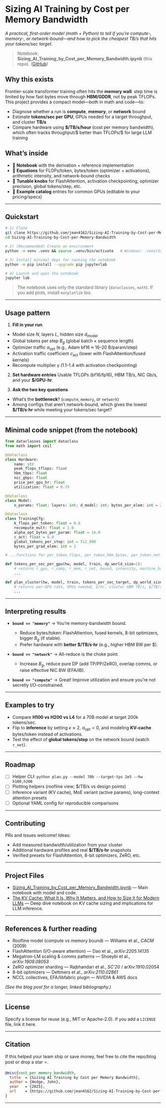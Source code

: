 # Sizing AI Training by **Cost per Memory Bandwidth**

*A practical, first-order model (math + Python) to tell if you’re compute-, memory-, or network-bound—and how to pick the cheapest TB/s that hits your tokens/sec target.*

> Notebook: **Sizing\_AI\_Training\_by\_Cost\_per\_Memory\_Bandwidth.ipynb** (this repo). ([GitHub][1])

## Why this exists

Frontier-scale transformer training often hits the **memory wall**: step time is limited by how fast bytes move through **HBM/GDDR**, not by peak TFLOPs. This project provides a compact model—both in math and code—to:

* Diagnose whether a run is **compute**, **memory**, or **network** bound
* Estimate **tokens/sec per GPU**, GPUs needed for a target throughput, and cluster **TB/s**
* Compare hardware using **\$/TB/s/hour** (cost per memory bandwidth), which often tracks throughput/\$ better than TFLOPs/\$ for large LLM training

## What’s inside

* 📓 **Notebook** with the derivation + reference implementation
* 🧮 **Equations** for FLOPs/token, bytes/token (optimizer + activations), arithmetic intensity, and network-bound checks
* 🧰 **Tunable knobs** for FlashAttention, activation checkpointing, optimizer precision, global tokens/step, etc.
* 🧪 **Example catalog** entries for common GPUs (editable to your pricing/specs)

---

## Quickstart

```bash
# 1) Clone
git clone https://github.com/jman4162/Sizing-AI-Training-by-Cost-per-Memory-Bandwidth
cd Sizing-AI-Training-by-Cost-per-Memory-Bandwidth

# 2) (Recommended) Create an environment
python -m venv .venv && source .venv/bin/activate   # Windows: .venv\Scripts\activate

# 3) Install minimal deps for running the notebook
python -m pip install --upgrade pip jupyterlab

# 4) Launch and open the notebook
jupyter lab
```

> The notebook uses only the standard library (`dataclasses`, `math`). If you add plots, install `matplotlib` too.

---

## Usage pattern

1. **Fill in your run**

* Model size $N$, layers $L$, hidden size $d_{\text{model}}$
* Global tokens per step $B_g$ (global batch × sequence length)
* Optimizer traffic $\alpha_{\text{opt}}$ (e.g., Adam bf16 ≈ 16–20 B/param/step)
* Activation traffic coefficient $c_{\text{act}}$ (lower with FlashAttention/fused kernels)
* Recompute multiplier $\gamma$ (1.1–1.4 with activation checkpointing)

2. **Set hardware entries**
   Usable TFLOPs (bf16/fp16), HBM TB/s, NIC Gb/s, and your **\$/GPU-hr**.

3. **Ask the two key questions**

* What’s the **bottleneck**? (`compute`, `memory`, or `network`)
* Among configs that aren’t network-bound, which gives the lowest **\$/TB/s·hr** while meeting your tokens/sec target?

---

## Minimal code snippet (from the notebook)

```python
from dataclasses import dataclass
from math import ceil

@dataclass
class Hardware:
    name: str
    peak_flops_tflops: float
    hbm_tbps: float
    nic_gbps: float
    price_per_gpu_hr: float
    utilization: float = 0.75

@dataclass
class Model:
    n_params: float; layers: int; d_model: int; bytes_per_elem: int = 2

@dataclass
class TrainingCfg:
    k_flops_per_token: float = 6.0
    recompute_mult: float = 1.0
    alpha_opt_bytes_per_param: float = 16.0
    c_act: float = 6.0
    global_tokens_per_step: int = 512_000
    bytes_per_grad_elem: int = 2

# ...functions for per_token_flops, per_token_hbm_bytes, per_token_net_bytes...

def tokens_per_sec_per_gpu(hw, model, train, dp_world_size=1):
    # returns r_gpu, r_comp, r_mem, r_net, bound, intensity, machine_balance
    ...

def plan_cluster(hw, model, train, tokens_per_sec_target, dp_world_size=1):
    # returns per-GPU rate, GPUs needed, $/hr, cluster HBM TB/s, $/TB/s·hr
    ...
```

---

## Interpreting results

* **`bound == "memory"`** → You’re memory-bandwidth bound.

  * Reduce bytes/token: FlashAttention, fused kernels, 8-bit optimizers, bigger $B_g$ (if stable).
  * Prefer hardware with **better \$/TB/s·hr** (e.g., higher HBM BW per \$).

* **`bound == "network"`** → All-reduce is the choke point.

  * Increase $B_g$, reduce pure DP (add TP/PP/ZeRO), overlap comms, or raise effective NIC BW (EFA/IB).

* **`bound == "compute"`** → Great! Improve utilization and ensure you’re not secretly I/O-constrained.

---

## Examples to try

* Compare **H100 vs H200 vs L4** for a 70B model at target 200k tokens/sec.
* Flip to **inference** by setting $\kappa\approx2$, $\alpha_{\text{opt}}=0$, and modeling **KV-cache** bytes/token instead of activations.
* Test the effect of **global tokens/step** on the network bound (watch `r_net`).

---

## Roadmap

* [ ] Helper CLI: `python plan.py --model 70b --target-tps 2e5 --hw h100,h200`
* [ ] Plotting helpers (roofline view; \$/TB/s vs design points)
* [ ] Inference variant (KV cache), MoE variant (active params), long-context attention presets
* [ ] Optional YAML config for reproducible comparisons

---

## Contributing

PRs and issues welcome! Ideas:

* Add measured bandwidth/utilization from your cluster
* Additional hardware profiles and real **\$/TB/s·hr** snapshots
* Verified presets for FlashAttention, 8-bit optimizers, ZeRO, etc.

---

## Project Files

* [Sizing_AI_Training_by_Cost_per_Memory_Bandwidth.ipynb](./Sizing_AI_Training_by_Cost_per_Memory_Bandwidth.ipynb) — Main notebook with model and code.
* [The KV Cache: What It Is, Why It Matters, and How to Size It for Modern LLMs](./The_KV_Cache_What_It_Is,_Why_It_Matters,_and_How_to_Size_It_for_Modern_LLMs.ipynb) — Deep dive notebook on KV cache sizing and implications for LLM inference.

---

## References & further reading

* Roofline model (compute vs memory bound) — Williams et al., *CACM* (2009)
* FlashAttention (I/O-aware attention) — Dao et al., *arXiv:2205.14135*
* Megatron-LM scaling & comms patterns — Shoeybi et al., *arXiv:1909.08053*
* ZeRO optimizer sharding — Rajbhandari et al., *SC’20* / arXiv:1910.02054
* 8-bit optimizers — Dettmers et al., *arXiv:2110.02861*
* NCCL collectives, EFA/libfabric plugin — NVIDIA & AWS docs

*(See the blog post for a longer, linked bibliography.)*

---

## License

Specify a license for reuse (e.g., MIT or Apache-2.0). If you add a `LICENSE` file, link it here.

---

## Citation

If this helped your team ship or save money, feel free to cite the repo/blog post or drop a star ⭐.

```bibtex
@misc{cost_per_memory_bandwidth,
  title  = {Sizing AI Training by Cost per Memory Bandwidth},
  author = {Hodge, John},
  year   = {2025},
  url    = {https://github.com/jman4162/Sizing-AI-Training-by-Cost-per-Memory-Bandwidth}
}
```

---

[1]: https://github.com/jman4162/Sizing-AI-Training-by-Cost-per-Memory-Bandwidth/blob/main/Sizing_AI_Training_by_Cost_per_Memory_Bandwidth.ipynb "Sizing-AI-Training-by-Cost-per-Memory-Bandwidth/Sizing_AI_Training_by_Cost_per_Memory_Bandwidth.ipynb"
